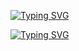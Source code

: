 [![Typing SVG](https://readme-typing-svg.herokuapp.com?font=Fira+Code&weight=300&size=30&pause=1000&color=F70D0D&width=435&lines=HI+EVERYONE+%F0%9F%91%8B+)](https://git.io/typing-svg)

[![Typing SVG](https://readme-typing-svg.herokuapp.com?font=Fira+Code&weight=300&size=30&pause=1000&color=1C56F7&width=435&lines=ARIYAN+AHMED)](https://git.io/typing-svg)
